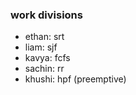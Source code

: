 ### work divisions
- ethan:		srt
- liam:			sjf
- kavya:		fcfs
- sachin:		rr
- khushi:		hpf (preemptive)